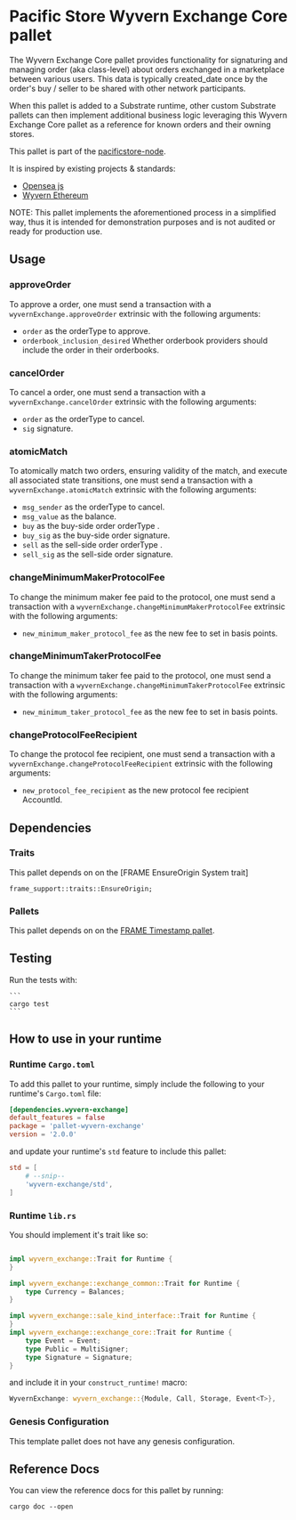 # Pacific Store Wyvern Exchange Core pallet

The Wyvern Exchange Core pallet provides functionality for signaturing and managing order (aka class-level) about orders exchanged in a  marketplace between various users. This data is typically created_date once by the order's buy / seller to be shared with other network participants.

When this pallet is added to a Substrate runtime, other custom Substrate pallets can then implement additional business logic leveraging this Wyvern Exchange Core  pallet as a reference for known orders and their owning stores.

This pallet is part of the [pacificstore-node](https://github.com/vlbos/pacificstore-node).

It is inspired by existing projects & standards:
- [Opensea js](https://github.com/ProjectOpenSea/opensea-js)
- [Wyvern Ethereum](https://github.com/ProjectOpenSea/wyvern-js/blob/master/src/wyvern-ethereum/contracts/exchange/ExchangeCore.sol)

NOTE: This pallet implements the aforementioned process in a simplified way, thus it is intended for demonstration purposes and is not audited or ready for production use.

## Usage
### approveOrder
To approve a order, one must send a transaction with a `wyvernExchange.approveOrder` extrinsic with the following arguments:
- `order` as the orderType to approve.
- `orderbook_inclusion_desired` Whether orderbook providers should include the order in their orderbooks.

### cancelOrder
To cancel a order, one must send a transaction with a `wyvernExchange.cancelOrder` extrinsic with the following arguments:
- `order` as the orderType to cancel.
- `sig` signature.

### atomicMatch
To atomically match two orders, ensuring validity of the match, and execute all associated state transitions, one must send a transaction with a `wyvernExchange.atomicMatch` extrinsic with the following arguments:
- `msg_sender` as the orderType to cancel.
- `msg_value` as the balance.
- `buy` as the buy-side order  orderType .
- `buy_sig` as the buy-side order signature.
- `sell` as the sell-side order  orderType .
- `sell_sig` as the sell-side order signature.

### changeMinimumMakerProtocolFee
To change the minimum maker fee paid to the protocol, one must send a transaction with a `wyvernExchange.changeMinimumMakerProtocolFee` extrinsic with the following arguments:
- `new_minimum_maker_protocol_fee` as the new fee to set in basis points.

### changeMinimumTakerProtocolFee
To change the minimum taker fee paid to the protocol, one must send a transaction with a `wyvernExchange.changeMinimumTakerProtocolFee` extrinsic with the following arguments:
- `new_minimum_taker_protocol_fee` as the new fee to set in basis points.

### changeProtocolFeeRecipient
To change the protocol fee recipient, one must send a transaction with a `wyvernExchange.changeProtocolFeeRecipient` extrinsic with the following arguments:
- `new_protocol_fee_recipient` as the new protocol fee recipient AccountId.

## Dependencies

### Traits

This pallet depends on on the [FRAME EnsureOrigin System trait]
```
frame_support::traits::EnsureOrigin;
```

### Pallets

This pallet depends on on the [FRAME Timestamp pallet](https://docs.rs/crate/pallet-timestamp).

## Testing

Run the tests with:

    ```
    cargo test
    ```

## How to use in your runtime

### Runtime `Cargo.toml`

To add this pallet to your runtime, simply include the following to your runtime's `Cargo.toml` file:

```TOML
[dependencies.wyvern-exchange]
default_features = false
package = 'pallet-wyvern-exchange'
version = '2.0.0'
```

and update your runtime's `std` feature to include this pallet:

```TOML
std = [
    # --snip--
    'wyvern-exchange/std',
]
```

### Runtime `lib.rs`

You should implement it's trait like so:

```rust

impl wyvern_exchange::Trait for Runtime {
}

impl wyvern_exchange::exchange_common::Trait for Runtime {
	type Currency = Balances;
}

impl wyvern_exchange::sale_kind_interface::Trait for Runtime {
}
impl wyvern_exchange::exchange_core::Trait for Runtime {
    type Event = Event;
    type Public = MultiSigner;
    type Signature = Signature;
}
```

and include it in your `construct_runtime!` macro:

```rust
WyvernExchange: wyvern_exchange::{Module, Call, Storage, Event<T>},
```

### Genesis Configuration

This template pallet does not have any genesis configuration.

## Reference Docs

You can view the reference docs for this pallet by running:

```
cargo doc --open
```
